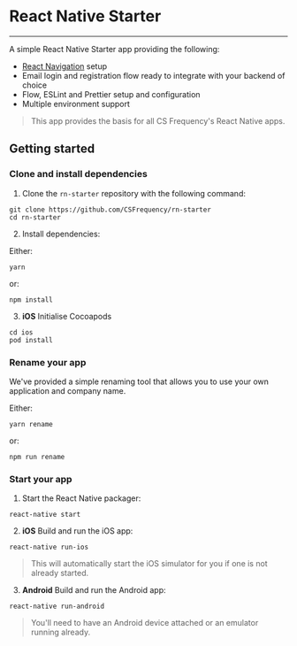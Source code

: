 # React Native Starter

---

A simple React Native Starter app providing the following:

- [React Navigation](https://reactnavigation.org/) setup
- Email login and registration flow ready to integrate with your backend of choice
- Flow, ESLint and Prettier setup and configuration
- Multiple environment support

> This app provides the basis for all CS Frequency's React Native apps.

## Getting started

### Clone and install dependencies

1. Clone the `rn-starter` repository with the following command:

```
git clone https://github.com/CSFrequency/rn-starter
cd rn-starter
```

2. Install dependencies:

Either:

```
yarn
```

or:

```
npm install
```

3. **iOS** Initialise Cocoapods

```
cd ios
pod install
```

### Rename your app

We've provided a simple renaming tool that allows you to use your own application and company name.

Either:

```
yarn rename
```

or:

```
npm run rename
```

### Start your app

1. Start the React Native packager:

```
react-native start
```

2. **iOS** Build and run the iOS app:

```
react-native run-ios
```

> This will automatically start the iOS simulator for you if one is not already started.

3. **Android** Build and run the Android app:

```
react-native run-android
```

> You'll need to have an Android device attached or an emulator running already.
